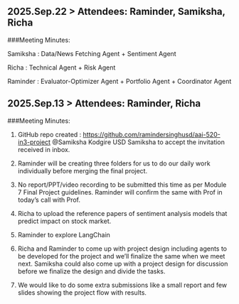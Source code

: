 ## 2025.Sep.22 > Attendees: Raminder, Samiksha, Richa
###Meeting Minutes:

Samiksha : Data/News Fetching Agent + Sentiment Agent

Richa : Technical Agent + Risk Agent

Raminder : Evaluator-Optimizer Agent + Portfolio Agent + Coordinator Agent

## 2025.Sep.13 > Attendees: Raminder, Richa

###Meeting Minutes:

1. GitHub repo created : https://github.com/ramindersinghusd/aai-520-in3-project @Samiksha Kodgire USD Samiksha to accept the invitation received in inbox.

2. Raminder will be creating three folders for us to do our daily work individually before merging the final project.

3. No report/PPT/video recording to be submitted this time as per Module 7 Final Project guidelines. Raminder will confirm the same with Prof in today’s call with Prof.

4. Richa to upload the reference papers of sentiment analysis models that predict impact on stock market.

5. Raminder to explore LangChain

6. Richa and Raminder to come up with project design including agents to be developed for the project and we’ll finalize the same when we meet next. Samiksha could also come up with a project design for discussion before we finalize the design and divide the tasks.

7. We would like to do some extra submissions like a small report and few slides showing the project flow with results.
